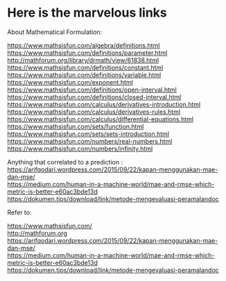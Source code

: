 # Here is the marvelous links  

About Mathematical Formulation:  


https://www.mathsisfun.com/algebra/definitions.html  
https://www.mathsisfun.com/definitions/parameter.html  
http://mathforum.org/library/drmath/view/61838.html  
https://www.mathsisfun.com/definitions/constant.html  
https://www.mathsisfun.com/definitions/variable.html  
https://www.mathsisfun.com/exponent.html  
https://www.mathsisfun.com/definitions/open-interval.html  
https://www.mathsisfun.com/definitions/closed-interval.html  
https://www.mathsisfun.com/calculus/derivatives-introduction.html  
https://www.mathsisfun.com/calculus/derivatives-rules.html  
https://www.mathsisfun.com/calculus/differential-equations.html  
https://www.mathsisfun.com/sets/function.html  
https://www.mathsisfun.com/sets/sets-introduction.html  
https://www.mathsisfun.com/numbers/real-numbers.html  
https://www.mathsisfun.com/numbers/infinity.html  
  

Anything that correlated to a prediction :  
https://arifqodari.wordpress.com/2015/09/22/kapan-menggunakan-mae-dan-mse/   
https://medium.com/human-in-a-machine-world/mae-and-rmse-which-metric-is-better-e60ac3bde13d  
https://dokumen.tips/download/link/metode-mengevaluasi-peramalandoc  
  

 



Refer to:  

https://www.mathsisfun.com/  
http://mathforum.org  
https://arifqodari.wordpress.com/2015/09/22/kapan-menggunakan-mae-dan-mse/  
https://medium.com/human-in-a-machine-world/mae-and-rmse-which-metric-is-better-e60ac3bde13d  
https://dokumen.tips/download/link/metode-mengevaluasi-peramalandoc

